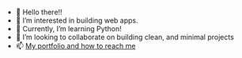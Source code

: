 - 👋 Hello there!!
- 👀 I’m interested in building web apps.
- 🌱 Currently, I’m learning Python!
- 💞️ I’m looking to collaborate on building clean, and minimal projects
- 📫 [My portfolio and how to reach me](https://idrissos.web.app/)

<!---
edriso/edriso is a ✨ special ✨ repository because its `README.md` (this file) appears on your GitHub profile.
You can click the Preview link to take a look at your changes.
--->
